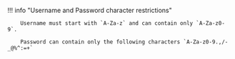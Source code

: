 !!! info "Username and Password character restrictions"
		
        Username must start with `A-Za-z` and can contain only `A-Za-z0-9`. 

        Password can contain only the following characters `A-Za-z0-9.,/-_@%^:=+`
